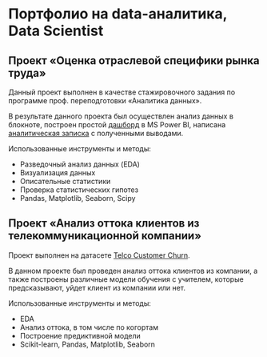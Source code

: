 # Портфолио на data-аналитика, Data Scientist
## Проект «Оценка отраслевой специфики рынка труда»

Данный проект выполнен в качестве стажировочного задания по программе проф. переподготовки «Аналитика данных».

В результате данного проекта был осуществлен анализ данных в блокноте, построен простой [дашборд](https://drive.google.com/file/d/1dBGBohVqm_FON836bFzUHnK3f4QOcKpH/view?usp=sharing) в MS Power BI, 
написана [аналитическая записка](https://docs.google.com/document/d/1lhhRVypM8ZRq3La0DQIgsN8cS-TAfjwc3df5kW1vrJE/edit?usp=sharing) с полученными выводами.

Использованные инструменты и методы:

- Разведочный анализ данных (EDA)
- Визуализация данных
- Описательные статистики
- Проверка статистических гипотез
- Pandas, Matplotlib, Seaborn, Scipy

## Проект «Анализ оттока клиентов из телекоммуникационной компании»

Проект выполнен на датасете [Telco Customer Churn](https://www.kaggle.com/datasets/blastchar/telco-customer-churn/data).

В данном проекте был проведен анализ оттока клиентов из компании, а также построены различные модели обучения с учителем, которые предсказывают, уйдет клиент из компании или нет.

Использованные инструменты и методы:

- EDA
- Анализ оттока, в том числе по когортам
- Построение предиктивной модели
- Scikit-learn, Pandas, Matplotlib, Seaborn
